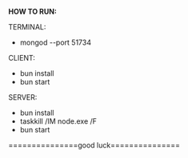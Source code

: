 **HOW TO RUN:**

TERMINAL:
- mongod --port 51734
  
CLIENT: 
- bun install
- bun start
  
SERVER:
- bun install
- taskkill /IM node.exe /F
- bun start
  
===============good luck===============
